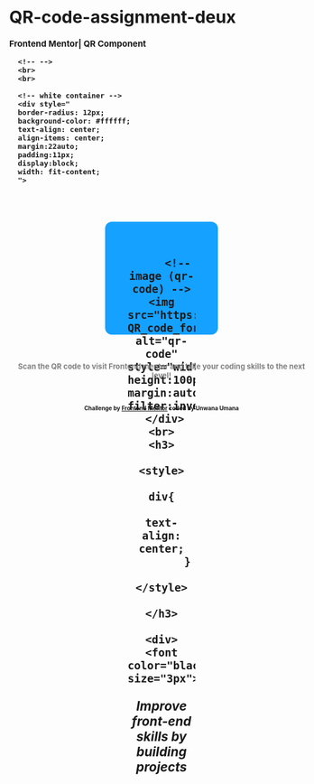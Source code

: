# QR-code-assignment-deux


<!DOCTYPE html>
<html lang="en">
    <head>
     <title>QR code assignment</title>
  <body style="align-content:center; display:flexbox; flex-wrap:wrap; font-size:15px; font-weight:bold;"> Frontend Mentor| QR Component 
      
      
      <!-- -->
      <br>
      <br>
      
      <!-- white container -->
      <div style="
      border-radius: 12px;
      background-color: #ffffff;
      text-align: center;
      align-items: center;
      margin:22auto;
      padding:11px;
      display:block;
      width: fit-content;
      ">
</body>
</head>
    <br>
    <h2>
        <!-- blue container -->
        <div style="background-color:#15a1ff; border-radius:12px; border:none; width:120px; height:120px; text-align:center; display:block; margin:auto; padding:40px; filter:drop-shadow(4px, 4px);">
            
         <!-- image (qr-code) -->
    <img src="https://upload.wikimedia.org/wikipedia/commons/thumb/d/d0/QR_code_for_mobile_English_Wikipedia.svg/2048px-QR_code_for_mobile_English_Wikipedia.svg.png" alt="qr-code"  style="width:100px; height:100px; margin:auto; filter:invert(100%);">
     </div>
    <br>
    <h3>
        <style>
            div{
              text-align: center;
            }
            </style>
            </h3>
            <div>
    <font color="black", size="3px">
  <head> <strong><em>Improve front-end skills by building projects</em></strong>
  </head>
  </div>
  <br>
  <h4>
      <style>
          div{
            text-align: center;
            }
            </style>
            </h4>
            <div>
  <body> <font color="grey", size="2px"> Scan the QR code to visit Frontend mentor and take your coding skills to the next level! </font>
  </body> 
  </font>
  </div>
  <br>
  <h5>
      <style>
          div{
            text-align: center;
          }
          </style>
          </h5>
          <div>
  <p> <font size="1px"> Challenge by <a href="https://www.frontendmentor.io">Frontend Mentor</a> coded by Unwana Umana </p> </font> </div>
</html>
